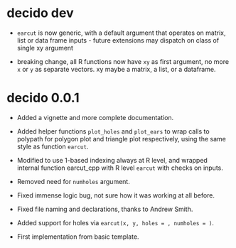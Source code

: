 # decido dev

* `earcut` is now generic, with a default argument that operates on matrix, 
 list or data frame inputs - future extensions may dispatch on class of  single xy argument
 
* breaking change, all R functions now have `xy` as first argument, no more
 `x` or `y` as separate vectors. xy maybe a matrix, a list, or a dataframe. 

# decido 0.0.1

* Added a vignette and more complete documentation. 

* Added helper functions `plot_holes` and `plot_ears` to wrap calls to polypath for polygon plot and
 triangle plot respectively, using the same style as function `earcut`. 
 
* Modified to use 1-based indexing always at R level, and wrapped internal function earcut_cpp with
 R level `earcut` with checks on inputs. 
 
* Removed need for `numholes` argument. 

* Fixed immense logic bug, not sure how it was working at all before. 

* Fixed file naming and declarations, thanks to Andrew Smith. 

* Added support for holes via `earcut(x, y, holes = , numholes = )`.

* First implementation from basic template. 
